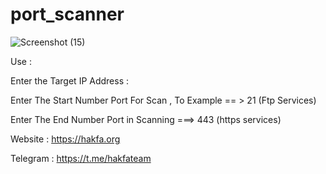 # port_scanner

![Screenshot (15)](https://github.com/user-attachments/assets/cc7e7e6e-8a6a-4d49-b653-337a84cbeaf5)


Use : 

Enter the Target IP Address : 

Enter The Start Number Port For Scan , To Example == > 21 (Ftp Services)

Enter The End Number Port in Scanning ===> 443 (https services)

Website : https://hakfa.org

Telegram : https://t.me/hakfateam
